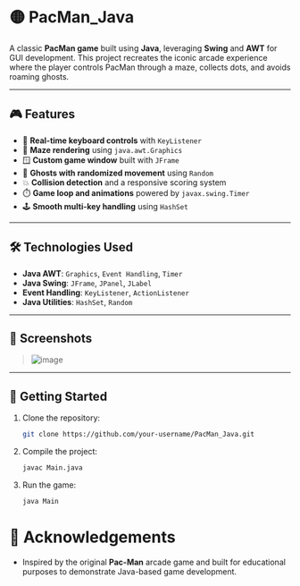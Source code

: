 # 🟡 PacMan_Java

A classic **PacMan game** built using **Java**, leveraging **Swing** and **AWT** for GUI development. This project recreates the iconic arcade experience where the player controls PacMan through a maze, collects dots, and avoids roaming ghosts.

---

## 🎮 Features

- 🎯 **Real-time keyboard controls** with `KeyListener`
- 🧱 **Maze rendering** using `java.awt.Graphics`
- 🪟 **Custom game window** built with `JFrame`
- 👻 **Ghosts with randomized movement** using `Random`
- 💥 **Collision detection** and a responsive scoring system
- ⏱️ **Game loop and animations** powered by `javax.swing.Timer`
- 🕹️ **Smooth multi-key handling** using `HashSet`

---

## 🛠️ Technologies Used

- **Java AWT**: `Graphics`, `Event Handling`, `Timer`
- **Java Swing**: `JFrame`, `JPanel`, `JLabel`
- **Event Handling**: `KeyListener`, `ActionListener`
- **Java Utilities**: `HashSet`, `Random`

---

## 📸 Screenshots
> ![image](https://github.com/user-attachments/assets/040d2eba-b166-44c8-b819-9d04984d0a4f)


---

## 🚀 Getting Started

1. Clone the repository:
   ```bash
   git clone https://github.com/your-username/PacMan_Java.git

2. Compile the project:
     ```bash
     javac Main.java

3. Run the game:
     ```bash
     java Main

# 🙌 Acknowledgements
- Inspired by the original **Pac-Man** arcade game and built for educational purposes to demonstrate Java-based game development.

